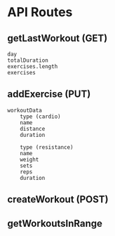 # API Routes

## getLastWorkout (GET)
    day
    totalDuration
    exercises.length
    exercises



## addExercise (PUT)
    workoutData
        type (cardio)
        name
        distance
        duration

        type (resistance)
        name 
        weight
        sets
        reps
        duration
        

## createWorkout (POST)
    


## getWorkoutsInRange




